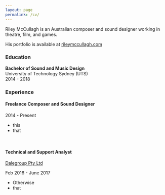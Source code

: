 ```yaml
---
layout: page
permalink: /cv/
---
```


Riley McCullagh is an Australian composer and sound designer working in theatre, film, and games.

His portfolio is available at [rileymccullagh.com](http://rileymccullagh.com)

### Education

<div class="greybox">

<h4 style="margin: 0px">Bachelor of Sound and Music Design</h4>
University of Technology Sydney (UTS)
<br>
2014 - 2018                    

</div>

### Experience
<div class="greybox">
<h4>Freelance Composer and Sound Designer</h4>

2014 - Present
<ul>
<li>this </li>
<li> that </li>
</ul>

</div>

<br>

<div class="greybox">
<h4>Technical and Support Analyst</h4>

<a href="http://dalegroup.net/">Dalegroup Pty Ltd</a>

Feb 2016 - June 2017

<ul>
<li>Otherwise</li>
<li>that</li>
<ul>

</div>
